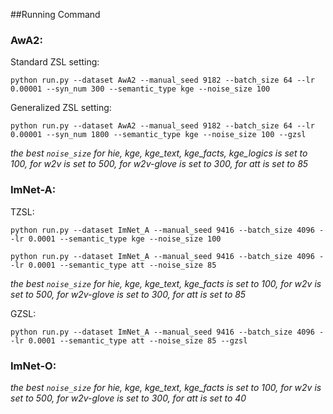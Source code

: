 ##Running Command

### AwA2:

Standard ZSL setting:
```
python run.py --dataset AwA2 --manual_seed 9182 --batch_size 64 --lr 0.00001 --syn_num 300 --semantic_type kge --noise_size 100
```
Generalized ZSL setting:
```
python run.py --dataset AwA2 --manual_seed 9182 --batch_size 64 --lr 0.00001 --syn_num 1800 --semantic_type kge --noise_size 100 --gzsl
```
*the best `noise_size` for hie, kge, kge_text, kge_facts, kge_logics is set to 100, for w2v is set to 500, for w2v-glove is set to 300, for att is set to 85*

### ImNet-A:

TZSL:
```
python run.py --dataset ImNet_A --manual_seed 9416 --batch_size 4096 --lr 0.0001 --semantic_type kge --noise_size 100

python run.py --dataset ImNet_A --manual_seed 9416 --batch_size 4096 --lr 0.0001 --semantic_type att --noise_size 85
```

*the best `noise_size` for hie, kge, kge_text, kge_facts is set to 100, for w2v is set to 500, for w2v-glove is set to 300, for att is set to 85*

GZSL:
```
python run.py --dataset ImNet_A --manual_seed 9416 --batch_size 4096 --lr 0.0001 --semantic_type att --noise_size 85 --gzsl
```
### ImNet-O:
*the best `noise_size` for hie, kge, kge_text, kge_facts is set to 100, for w2v is set to 500, for w2v-glove is set to 300, for att is set to 40*
